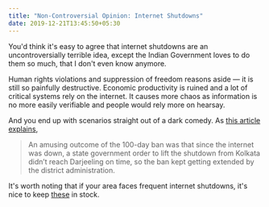 ```yaml
---
title: "Non-Controversial Opinion: Internet Shutdowns"
date: 2019-12-21T13:45:50+05:30
---
```


You'd think it's easy to agree that internet shutdowns are an uncontroversially terrible idea, except the Indian Government loves to do them so much, that I don't even know anymore.

Human rights violations and suppression of freedom reasons aside — it is still so painfully destructive. Economic productivity is ruined and a lot of critical systems rely on the internet. It causes more chaos as information is no more easily verifiable and people would rely more on hearsay.

And you end up with scenarios straight out of a dark comedy.
As [this article explains](https://www.medianama.com/2017/12/223-namapolicy-internet-shutdowns-happen-work/),

> An amusing outcome of the 100-day ban was that since the internet was down, a state government order to lift the shutdown from Kolkata didn’t reach Darjeeling on time, so the ban kept getting extended by the district administration.

It's worth noting that if your area faces frequent internet shutdowns, it's nice to keep [these](https://www.freepressjournal.in/india/internet-shutdown-toolkit-list-of-messaging-apps-that-will-work-without-internet)  in stock.
